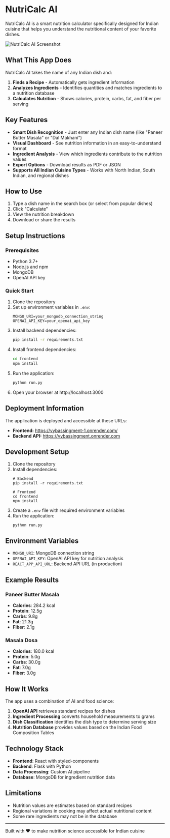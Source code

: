 # NutriCalc AI

NutriCalc AI is a smart nutrition calculator specifically designed for Indian cuisine that helps you understand the nutritional content of your favorite dishes.

![NutriCalc AI Screenshot](https://i.imgur.com/sample-screenshot.png)

## What This App Does

NutriCalc AI takes the name of any Indian dish and:

1. **Finds a Recipe** - Automatically gets ingredient information
2. **Analyzes Ingredients** - Identifies quantities and matches ingredients to a nutrition database
3. **Calculates Nutrition** - Shows calories, protein, carbs, fat, and fiber per serving

## Key Features

- **Smart Dish Recognition** - Just enter any Indian dish name (like "Paneer Butter Masala" or "Dal Makhani")
- **Visual Dashboard** - See nutrition information in an easy-to-understand format
- **Ingredient Analysis** - View which ingredients contribute to the nutrition values
- **Export Options** - Download results as PDF or JSON
- **Supports All Indian Cuisine Types** - Works with North Indian, South Indian, and regional dishes

## How to Use

1. Type a dish name in the search box (or select from popular dishes)
2. Click "Calculate"
3. View the nutrition breakdown
4. Download or share the results

## Setup Instructions

### Prerequisites
- Python 3.7+
- Node.js and npm
- MongoDB
- OpenAI API key

### Quick Start
1. Clone the repository
2. Set up environment variables in `.env`:
   ```
   MONGO_URI=your_mongodb_connection_string
   OPENAI_API_KEY=your_openai_api_key
   ```
3. Install backend dependencies:
   ```bash
   pip install -r requirements.txt
   ```
4. Install frontend dependencies:
   ```bash
   cd frontend
   npm install
   ```
5. Run the application:
   ```bash
   python run.py
   ```
6. Open your browser at http://localhost:3000

## Deployment Information

The application is deployed and accessible at these URLs:

- **Frontend:** https://vybassingment-1.onrender.com/
- **Backend API:** https://vybassingment.onrender.com

## Development Setup

1. Clone the repository
2. Install dependencies:
   ```
   # Backend
   pip install -r requirements.txt
   
   # Frontend
   cd frontend
   npm install
   ```
3. Create a `.env` file with required environment variables
4. Run the application:
   ```
   python run.py
   ```

## Environment Variables

- `MONGO_URI`: MongoDB connection string
- `OPENAI_API_KEY`: OpenAI API key for nutrition analysis
- `REACT_APP_API_URL`: Backend API URL (in production)

## Example Results

### Paneer Butter Masala
- **Calories**: 284.2 kcal
- **Protein**: 12.5g
- **Carbs**: 9.8g
- **Fat**: 21.3g
- **Fiber**: 2.1g

### Masala Dosa
- **Calories**: 180.0 kcal
- **Protein**: 5.0g
- **Carbs**: 30.0g
- **Fat**: 7.0g
- **Fiber**: 3.0g

## How It Works

The app uses a combination of AI and food science:

1. **OpenAI API** retrieves standard recipes for dishes
2. **Ingredient Processing** converts household measurements to grams
3. **Dish Classification** identifies the dish type to determine serving size
4. **Nutrition Database** provides values based on the Indian Food Composition Tables

## Technology Stack

- **Frontend**: React with styled-components
- **Backend**: Flask with Python
- **Data Processing**: Custom AI pipeline
- **Database**: MongoDB for ingredient nutrition data

## Limitations

- Nutrition values are estimates based on standard recipes
- Regional variations in cooking may affect actual nutritional content
- Some rare ingredients may not be in the database

---

Built with ❤️ to make nutrition science accessible for Indian cuisine
